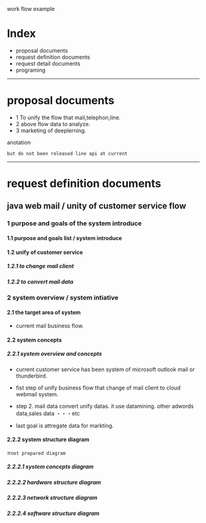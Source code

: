 
work flow example

# Index
- proposal documents
- request definition documents
- request detail documents
- programing


-------------------------------

# proposal documents

- 1 To unify the flow that mail,telephon,line.
- 2 above flow data to analyze.
- 3 marketing of deeplerning.


anotation

	but do not been released line api at current

-------------------------------
# request definition documents

## java web mail / unity of customer service flow

### 1 purpose and goals of the system introduce

#### 1.1 purpose and goals list / system introduce

#### 1.2 unify of customer service

##### 1.2.1 to change mail client

##### 1.2.2 to convert mail data



### 2 system overview / system intiative

#### 2.1 the target area of system

- current mail business flow.

#### 2.2 system concepts

##### 2.2.1 system overview and concepts

- current customer service has been system of microsoft outlook mail or thunderbird.

- fist step of unify business flow that change of mail client to cloud webmail system.

- step 2. mail data convert unify datas.
it use datamining. other adwords data,sales data ・・・etc

- last goal is attregate data for markting.


#### 2.2.2 system structure diagram

	※not prepared diagram

##### 2.2.2.1 system concepts diagram

#####  2.2.2.2 hardware structure diagram

#####  2.2.2.3 network structure diagram

#####  2.2.2.4 software structure diagram




























